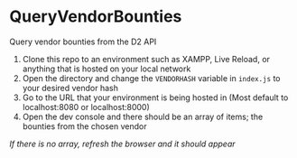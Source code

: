 # QueryVendorBounties

Query vendor bounties from the D2 API

1. Clone this repo to an environment such as XAMPP, Live Reload, or anything that is hosted on your local network
2. Open the directory and change the `VENDORHASH` variable in `index.js` to your desired vendor hash
3. Go to the URL that your environment is being hosted in (Most default to localhost:8080 or localhost:8000)
4. Open the dev console and there should be an array of items; the bounties from the chosen vendor

*If there is no array, refresh the browser and it should appear*
